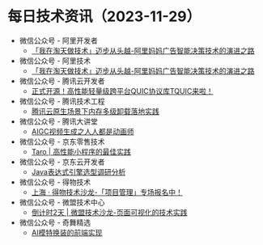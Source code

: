 # 每日技术资讯（2023-11-29）

- 微信公众号 - 阿里开发者
  - [「我在淘天做技术」迈步从头越-阿里妈妈广告智能决策技术的演进之路](https://mp.weixin.qq.com/s?__biz=MzIzOTU0NTQ0MA==&mid=2247535981&idx=1&sn=6cf93f5f1b2320c6b0f48b75a859b872)
- 微信公众号 - 阿里技术
  - [「我在淘天做技术」迈步从头越-阿里妈妈广告智能决策技术的演进之路](https://mp.weixin.qq.com/s?__biz=Mzg4NTczNzg2OA==&mid=2247500315&idx=1&sn=7332186ca755ad17aa2c6f83a1ee589e)
- 微信公众号 - 腾讯云开发者
  - [正式开源！高性能轻量级跨平台QUIC协议库TQUIC来啦！](https://mp.weixin.qq.com/s?__biz=MzI2NDU4OTExOQ==&mid=2247664286&idx=1&sn=327c064ee75f8b95cfe7ce94c642d083)
- 微信公众号 - 腾讯技术工程
  - [腾讯云原生场景下内存多级卸载落地实践](https://mp.weixin.qq.com/s?__biz=MjM5ODYwMjI2MA==&mid=2649781310&idx=1&sn=526341a5e131668264badadba143e162)
- 微信公众号 - 腾讯大讲堂
  - [AIGC视频生成之人人都是动画师](https://mp.weixin.qq.com/s?__biz=MTEwNTM0ODI0MQ==&mid=2653483823&idx=1&sn=9da651ea61ecfb4f948a1b0014b5718e)
- 微信公众号 - 京东零售技术
  - [Taro | 高性能小程序的最佳实践](https://mp.weixin.qq.com/s?__biz=MzUyMDAxMjQ3Ng==&mid=2247503900&idx=1&sn=f0ee036010a9aa64795907747cfebd8a)
- 微信公众号 - 京东云开发者
  - [Java表达式引擎选型调研分析](https://mp.weixin.qq.com/mp/wappoc_appmsgcaptcha?poc_token=HOKUZmWjyK8vUZqCFJ-bpqCAwq5cR16e3zduNmuJ&target_url=https%3A%2F%2Fmp.weixin.qq.com%2Fs%3F__biz%3DMzU1OTgxMTg2Nw%3D%3D%26mid%3D2247507874%26idx%3D1%26sn%3Da284430298d79e6f93b0dd5294fa471b)
- 微信公众号 - 得物技术
  - [上海 · 得物技术沙龙-「项目管理」专场报名中！](https://mp.weixin.qq.com/s?__biz=MzkxNTE3ODU0NA==&mid=2247513475&idx=1&sn=f14c128d8f97570c4bdba67815f8218c)
- 微信公众号 - 微盟技术中心
  - [倒计时2天 | 微盟技术沙龙-页面可视化的技术实践](https://mp.weixin.qq.com/s?__biz=MzU0NzE3MTMwNA==&mid=2247486972&idx=1&sn=4f42c72d9dec04aa3b766085acb5d7af)
- 微信公众号 - 奇舞精选
  - [AI模特换装的前端实现](https://mp.weixin.qq.com/s?__biz=Mzg4MTYwMzY1Mw==&mid=2247509747&idx=1&sn=c2b07148e169dcfe2c8740d0d5d51a18)
